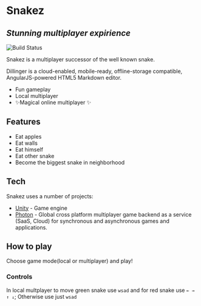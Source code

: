 # Snakez
## _Stunning multiplayer expirience_

![Build Status](https://github.com/DumDereDum/snakeZ/actions/workflows/main.yml/badge.svg)

Snakez is a multiplayer successor of the well known snake.

Dillinger is a cloud-enabled, mobile-ready, offline-storage compatible,
AngularJS-powered HTML5 Markdown editor.

- Fun gameplay
- Local multiplayer
- ✨Magical online multiplayer ✨

## Features

- Eat apples
- Eat walls
- Eat himself
- Eat other snake
- Become the biggest snake in neighborhood

## Tech

Snakez uses a number of projects:

- [Unity](unity.com) - Game engine
- [Photon](https://www.photonengine.com) - Global cross platform multiplayer game backend as a service (SaaS, Cloud) for synchronous and asynchronous games and applications.

## How to play
Choose game mode(local or multiplayer) and play!
### Controls
In local multplayer to move green snake use `wsad` and for red snake use `← → ↑ ↓`;
Otherwise use just `wsad`
